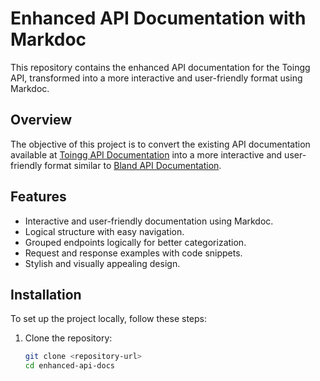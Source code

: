 # Enhanced API Documentation with Markdoc

This repository contains the enhanced API documentation for the Toingg API, transformed into a more interactive and user-friendly format using Markdoc.

## Overview

The objective of this project is to convert the existing API documentation available at [Toingg API Documentation](https://call.toingg.com/api/docs) into a more interactive and user-friendly format similar to [Bland API Documentation](https://docs.bland.ai/welcome-to-bland).

## Features

- Interactive and user-friendly documentation using Markdoc.
- Logical structure with easy navigation.
- Grouped endpoints logically for better categorization.
- Request and response examples with code snippets.
- Stylish and visually appealing design.

## Installation

To set up the project locally, follow these steps:

1. Clone the repository:

   ```bash
   git clone <repository-url>
   cd enhanced-api-docs
